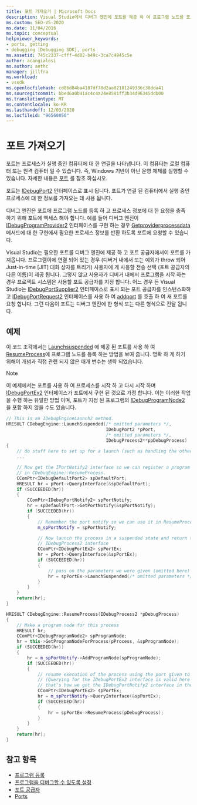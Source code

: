 ```yaml
---
title: 포트 가져오기 | Microsoft Docs
description: Visual Studio에서 디버그 엔진에 포트를 제공 하 여 프로그램 노드를 포트에 등록 하 고 프로세스 정보에 대 한 요청을 충족 하는 방법에 대해 알아봅니다.
ms.custom: SEO-VS-2020
ms.date: 11/04/2016
ms.topic: conceptual
helpviewer_keywords:
- ports, getting
- debugging [Debugging SDK], ports
ms.assetid: 745c2337-cfff-4d02-b49c-3ca7c4945c5e
author: acangialosi
ms.author: anthc
manager: jillfra
ms.workload:
- vssdk
ms.openlocfilehash: cd86d84ba4187df70d2aa02181249336c38dda41
ms.sourcegitcommit: bbed6a0b41ac4c4a24e8581ff3b34d96345ddb00
ms.translationtype: MT
ms.contentlocale: ko-KR
ms.lasthandoff: 12/03/2020
ms.locfileid: "96560050"
---
```

# <a name="get-a-port"></a>포트 가져오기
포트는 프로세스가 실행 중인 컴퓨터에 대 한 연결을 나타냅니다. 이 컴퓨터는 로컬 컴퓨터 또는 원격 컴퓨터 일 수 있습니다. 즉, Windows 기반이 아닌 운영 체제를 실행할 수 있습니다. 자세한 내용은 [포트](../../extensibility/debugger/ports.md) 를 참조 하십시오.

포트는 [IDebugPort2](../../extensibility/debugger/reference/idebugport2.md) 인터페이스로 표시 됩니다. 포트가 연결 된 컴퓨터에서 실행 중인 프로세스에 대 한 정보를 가져오는 데 사용 됩니다.

디버그 엔진은 포트에 프로그램 노드를 등록 하 고 프로세스 정보에 대 한 요청을 충족 하기 위해 포트에 액세스 해야 합니다. 예를 들어 디버그 엔진이 [IDebugProgramProvider2](../../extensibility/debugger/reference/idebugprogramprovider2.md) 인터페이스를 구현 하는 경우 [Getproviderprocessdata](../../extensibility/debugger/reference/idebugprogramprovider2-getproviderprocessdata.md) 메서드에 대 한 구현에서 필요한 프로세스 정보를 반환 하도록 포트에 요청할 수 있습니다.

Visual Studio는 필요한 포트를 디버그 엔진에 제공 하 고 포트 공급자에서이 포트를 가져옵니다. 프로그램이에 연결 되어 있는 경우 (디버거 내에서 또는 예외가 throw 되어 Just-in-time [JIT] 대화 상자를 트리거) 사용자에 게 사용할 전송 선택 (포트 공급자의 다른 이름)이 제공 됩니다. 그렇지 않고 사용자가 디버거 내에서 프로그램을 시작 하는 경우 프로젝트 시스템은 사용할 포트 공급자를 지정 합니다. 어느 경우 든 Visual Studio는 [IDebugPortSupplier2](../../extensibility/debugger/reference/idebugportsupplier2.md) 인터페이스로 표시 되는 포트 공급자를 인스턴스화하고 [IDebugPortRequest2](../../extensibility/debugger/reference/idebugportrequest2.md) 인터페이스를 사용 하 여 [addport](../../extensibility/debugger/reference/idebugportsupplier2-addport.md) 를 호출 하 여 새 포트를 요청 합니다. 그런 다음이 포트는 디버그 엔진에 한 형식 또는 다른 형식으로 전달 됩니다.

## <a name="example"></a>예제
이 코드 조각에서는 [Launchsuspended](../../extensibility/debugger/reference/idebugenginelaunch2-launchsuspended.md) 에 제공 된 포트를 사용 하 여 [ResumeProcess](../../extensibility/debugger/reference/idebugenginelaunch2-resumeprocess.md)에 프로그램 노드를 등록 하는 방법을 보여 줍니다. 명확 하 게 하기 위해이 개념과 직접 관련 되지 않은 매개 변수는 생략 되었습니다.

> [!NOTE]
> 이 예제에서는 포트를 사용 하 여 프로세스를 시작 하 고 다시 시작 하며 [IDebugPortEx2](../../extensibility/debugger/reference/idebugportex2.md) 인터페이스가 포트에서 구현 된 것으로 가정 합니다. 이는 이러한 작업을 수행 하는 유일한 방법 이며, 포트가 지정 된 프로그램의 [IDebugProgramNode2](../../extensibility/debugger/reference/idebugprogramnode2.md) 을 포함 하지 않을 수도 있습니다.

```cpp
// This is an IDebugEngineLaunch2 method.
HRESULT CDebugEngine::LaunchSuspended(/* omitted parameters */,
                                      IDebugPort2 *pPort,
                                      /* omitted parameters */,
                                      IDebugProcess2**ppDebugProcess)
{
    // do stuff here to set up for a launch (such as handling the other parameters)
    ...

    // Now get the IPortNotify2 interface so we can register a program node
    // in CDebugEngine::ResumeProcess.
    CComPtr<IDebugDefaultPort2> spDefaultPort;
    HRESULT hr = pPort->QueryInterface(&spDefaultPort);
    if (SUCCEEDED(hr))
    {
        CComPtr<IDebugPortNotify2> spPortNotify;
        hr = spDefaultPort->GetPortNotify(&spPortNotify);
        if (SUCCEEDED(hr))
        {
            // Remember the port notify so we can use it in ResumeProcess.
            m_spPortNotify = spPortNotify;

            // Now launch the process in a suspended state and return the
            // IDebugProcess2 interface
            CComPtr<IDebugPortEx2> spPortEx;
            hr = pPort->QueryInterface(&spPortEx);
            if (SUCCEEDED(hr))
            {
                // pass on the parameters we were given (omitted here)
                hr = spPortEx->LaunchSuspended(/* omitted parameters */,ppDebugProcess)
            }
        }
    }
    return(hr);
}

HRESULT CDebugEngine::ResumeProcess(IDebugProcess2 *pDebugProcess)
{
    // Make a program node for this process
    HRESULT hr;
    CComPtr<IDebugProgramNode2> spProgramNode;
    hr = this->GetProgramNodeForProcess(pProcess, &spProgramNode);
    if (SUCCEEDED(hr))
    {
        hr = m_spPortNotify->AddProgramNode(spProgramNode);
        if (SUCCEEDED(hr))
        {
            // resume execution of the process using the port given to us earlier.
            // (Querying for the IDebugPortEx2 interface is valid here since
            // that's how we got the IDebugPortNotify2 interface in the first place.)
            CComPtr<IDebugPortEx2> spPortEx;
            hr = m_spPortNotify->QueryInterface(&spPortEx);
            if (SUCCEEDED(hr))
            {
                hr = spPortEx->ResumeProcess(pDebugProcess);
            }
        }
    }
    return(hr);
}
```

## <a name="see-also"></a>참고 항목
- [프로그램 등록](../../extensibility/debugger/registering-the-program.md)
- [프로그램을 디버그할 수 있도록 설정](../../extensibility/debugger/enabling-a-program-to-be-debugged.md)
- [포트 공급자](../../extensibility/debugger/port-suppliers.md)
- [Ports](../../extensibility/debugger/ports.md)

